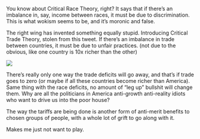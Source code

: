 You know about Critical Race Theory, right? It says that if there’s an imbalance in, say, income between races, it must be due to discrimination. This is what wokism seems to be, and it’s moronic and false.


The right wing has invented something equally stupid. Introducing Critical Trade Theory, stolen from this tweet. If there’s an imbalance in trade between countries, it must be due to unfair practices. (not due to the obvious, like one country is 10x richer than the other)

![](critical_trade_theory.png)

There’s really only one way the trade deficits will go away, and that’s if trade goes to zero (or maybe if all these countries become richer than America). Same thing with the race deficits, no amount of “leg up” bullshit will change them. Why are all the politicians in America anti-growth anti-reality idiots who want to drive us into the poor house?

The way the tariffs are being done is another form of anti-merit benefits to chosen groups of people, with a whole lot of grift to go along with it.

Makes me just not want to play.
